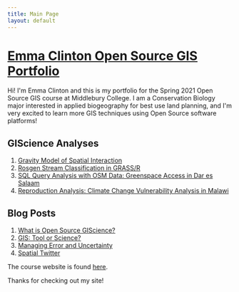 ```yaml
---
title: Main Page
layout: default
---
```

# [Emma Clinton Open Source GIS Portfolio](https://emmaclinton.github.io/)
Hi! I'm Emma Clinton and this is my portfolio for the Spring 2021 Open Source GIS course at Middlebury College. I am a Conservation Biology major interested in applied biogeography for best use land planning, and I'm very excited to learn more GIS techniques using Open Source software platforms!

## GIScience Analyses

1. [Gravity Model of Spatial Interaction](gravity/gravity.md)
2. [Rosgen Stream Classification in GRASS/R](rosgen/HEGSRR-Replication-Report.md)
3. [SQL Query Analysis with OSM Data: Greenspace Access in Dar es Salaam](DSM_sql/dsm.md)
4. [Reproduction Analysis: Climate Change Vulnerability Analysis in Malawi](malcomb/RP-Malcomb-Report.md)


## Blog Posts

1.  [What is Open Source GIScience?](blogs/open-source.md)
2.  [GIS: Tool or Science?](blogs/gis_as_science.md)
3.  [Managing Error and Uncertainty](blogs/error-and-uncertainty.md)
4.  [Spatial Twitter](blogs/twitt-analysis.md)

The course website is found [here](https://gis4dev.github.io).

Thanks for checking out my site!
